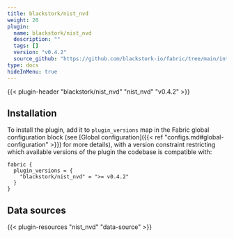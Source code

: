 ```yaml
---
title: blackstork/nist_nvd
weight: 20
plugin:
  name: blackstork/nist_nvd
  description: ""
  tags: []
  version: "v0.4.2"
  source_github: "https://github.com/blackstork-io/fabric/tree/main/internal/nistnvd/"
type: docs
hideInMenu: true
---
```


{{< plugin-header "blackstork/nist_nvd" "nist_nvd" "v0.4.2" >}}

## Installation

To install the plugin, add it to `plugin_versions` map in the Fabric global configuration block (see [Global configuration]({{< ref "configs.md#global-configuration" >}}) for more details), with a version constraint restricting which available versions of the plugin the codebase is compatible with:

```hcl
fabric {
  plugin_versions = {
    "blackstork/nist_nvd" = ">= v0.4.2"
  }
}
```


## Data sources

{{< plugin-resources "nist_nvd" "data-source" >}}
